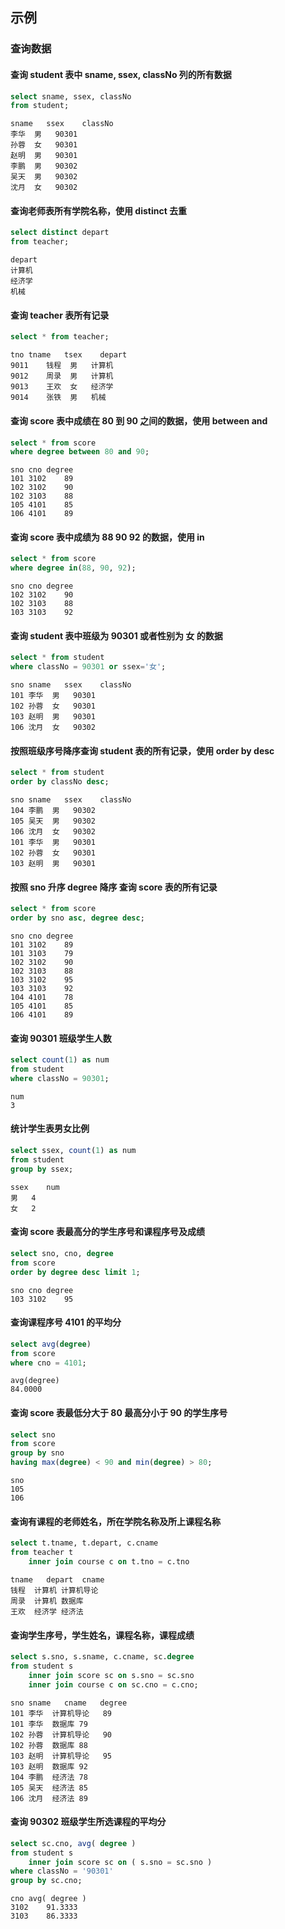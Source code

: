 ## 示例

### 查询数据

#### 查询 student 表中 sname, ssex, classNo 列的所有数据
```sql
select sname, ssex, classNo
from student;
```
```
sname	ssex	classNo
李华	男	90301
孙蓉	女	90301
赵明	男	90301
李鹏	男	90302
吴天	男	90302
沈月	女	90302
```

#### 查询老师表所有学院名称，使用 distinct 去重
```sql
select distinct depart
from teacher;
```
```
depart
计算机
经济学
机械
```

#### 查询 teacher 表所有记录
```sql
select * from teacher;
```
```
tno	tname	tsex	depart
9011	钱程	男	计算机
9012	周录	男	计算机
9013	王欢	女	经济学
9014	张铁	男	机械
```

#### 查询 score 表中成绩在 80 到 90 之间的数据，使用 between and
```sql
select * from score
where degree between 80 and 90;
```
```
sno	cno	degree
101	3102	89
102	3102	90
102	3103	88
105	4101	85
106	4101	89
```

#### 查询 score 表中成绩为 88 90 92 的数据，使用 in
```sql
select * from score
where degree in(88, 90, 92);
```
```
sno	cno	degree
102	3102	90
102	3103	88
103	3103	92
```

#### 查询 student 表中班级为 90301 或者性别为 女 的数据
```sql
select * from student
where classNo = 90301 or ssex='女';
```
```
sno	sname	ssex	classNo
101	李华	男	90301
102	孙蓉	女	90301
103	赵明	男	90301
106	沈月	女	90302
```

#### 按照班级序号降序查询 student 表的所有记录，使用 order by desc
```sql
select * from student
order by classNo desc;
```
```
sno	sname	ssex	classNo
104	李鹏	男	90302
105	吴天	男	90302
106	沈月	女	90302
101	李华	男	90301
102	孙蓉	女	90301
103	赵明	男	90301
```

#### 按照 sno 升序 degree 降序 查询 score 表的所有记录
```sql
select * from score
order by sno asc, degree desc;
```
```
sno	cno	degree
101	3102	89
101	3103	79
102	3102	90
102	3103	88
103	3102	95
103	3103	92
104	4101	78
105	4101	85
106	4101	89
```

#### 查询 90301 班级学生人数
```sql
select count(1) as num
from student
where classNo = 90301;
```
```
num
3
```

#### 统计学生表男女比例
```sql
select ssex, count(1) as num
from student
group by ssex;
```
```
ssex	num
男	4
女	2
```

#### 查询 score 表最高分的学生序号和课程序号及成绩
```sql
select sno, cno, degree
from score
order by degree desc limit 1;
```
```
sno	cno	degree
103	3102	95
```

#### 查询课程序号 4101 的平均分
```sql
select avg(degree)
from score
where cno = 4101;
```
```
avg(degree)
84.0000
```

#### 查询 score 表最低分大于 80 最高分小于 90 的学生序号
```sql
select sno
from score
group by sno
having max(degree) < 90 and min(degree) > 80;
```
```
sno
105
106
```

#### 查询有课程的老师姓名，所在学院名称及所上课程名称
```sql
select t.tname, t.depart, c.cname
from teacher t
    inner join course c on t.tno = c.tno
```
```
tname	depart	cname
钱程	计算机	计算机导论
周录	计算机	数据库
王欢	经济学	经济法
```

#### 查询学生序号，学生姓名，课程名称，课程成绩
```sql
select s.sno, s.sname, c.cname, sc.degree 
from student s
    inner join score sc on s.sno = sc.sno
    inner join course c on sc.cno = c.cno;
```
```
sno	sname	cname	degree
101	李华	计算机导论	89
101	李华	数据库	79
102	孙蓉	计算机导论	90
102	孙蓉	数据库	88
103	赵明	计算机导论	95
103	赵明	数据库	92
104	李鹏	经济法	78
105	吴天	经济法	85
106	沈月	经济法	89
```

#### 查询 90302 班级学生所选课程的平均分
```sql
select sc.cno, avg( degree ) 
from student s
    inner join score sc on ( s.sno = sc.sno ) 
where classNo = '90301' 
group by sc.cno;
```
```
cno	avg( degree )
3102	91.3333
3103	86.3333
```
